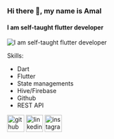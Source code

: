 ### Hi there 👋, my name is Amal
#### I am self-taught flutter developer
![I am self-taught flutter developer](https://dev.wordpress.fiftyfivetech.io/wp-content/uploads/2021/06/flutter2.png)


Skills:
- Dart
- Flutter
- State managements
- Hive/Firebase
- Github
- REST API

[<img src='https://cdn.jsdelivr.net/npm/simple-icons@3.0.1/icons/github.svg' alt='github' height='40'>](https://github.com/amal-kv-aa)  [<img src='https://cdn.jsdelivr.net/npm/simple-icons@3.0.1/icons/linkedin.svg' alt='linkedin' height='40'>](https://www.linkedin.com/in/amal-kv/)  [<img src='https://cdn.jsdelivr.net/npm/simple-icons@3.0.1/icons/instagram.svg' alt='instagram' height='40'>](https://www.instagram.com/_a_m_a_l_._wynd/)  



